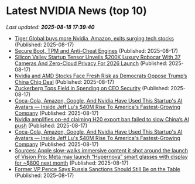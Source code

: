 # Latest NVIDIA News (top 10)
_Last updated: **2025-08-18 17:39:40**_

- [Tiger Global buys more Nvidia, Amazon, exits surging tech stocks](https://www.thestreet.com/investing/tiger-global-buys-more-nvidia-amazon-exits-surging-tech-stocks) (Published: 2025-08-17)
- [Secure Boot, TPM and Anti-Cheat Engines](https://andrewmoore.ca/blog/post/anticheat-secure-boot-tpm/) (Published: 2025-08-17)
- [Silicon Valley Startup Tensor Unveils $200K Luxury Robocar With 37 Cameras And Zero-Cloud Privacy For 2026 Launch](https://finance.yahoo.com/news/silicon-valley-startup-tensor-unveils-170144859.html) (Published: 2025-08-17)
- [Nvidia and AMD Stocks Face Fresh Risk as Democrats Oppose Trump’s China Chip Deal](https://biztoc.com/x/68fa49f09d9127e2) (Published: 2025-08-17)
- [Zuckerberg Tops Field in Spending on CEO Security](https://www.newser.com/story/373655/zuckerberg-tops-field-in-spending-on-ceo-security.html) (Published: 2025-08-17)
- [Coca-Cola, Amazon, Google, And Nvidia Have Used This Startup's AI Avatars — Inside Jeff Lu's $40M Rise To America's Fastest-Growing Company](https://biztoc.com/x/85489eccef0c0ffa) (Published: 2025-08-17)
- [Nvidia amplifies op-ed claiming H20 export ban failed to slow China’s AI push](https://www.notebookcheck.net/Nvidia-amplifies-op-ed-claiming-H20-export-ban-failed-to-slow-China-s-AI-push.1088752.0.html) (Published: 2025-08-17)
- [Coca-Cola, Amazon, Google, And Nvidia Have Used This Startup's AI Avatars — Inside Jeff Lu's $40M Rise To America's Fastest-Growing Company](https://finance.yahoo.com/news/coca-cola-amazon-google-nvidia-163146746.html) (Published: 2025-08-17)
- [Sources: Apple slow-walks immersive content it shot around the launch of Vision Pro; Meta may launch “Hypernova” smart glasses with display for ~$800 next month](https://biztoc.com/x/b87cc41949bf2ec6) (Published: 2025-08-17)
- [Former VP Pence Says Russia Sanctions Should Still Be on the Table](https://biztoc.com/x/97f47f6270ea63db) (Published: 2025-08-17)
